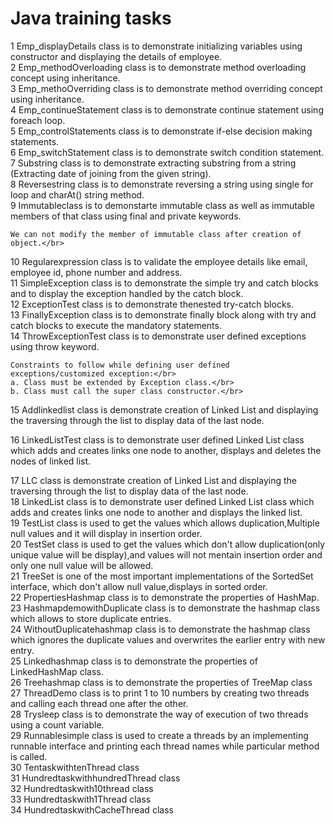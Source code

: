 # Java training tasks 

   1 Emp_displayDetails class is to demonstrate initializing variables using constructor and displaying the details of employee.</br>
   2 Emp_methodOverloading class is to demonstrate method overloading concept using inheritance.</br>
   3 Emp_methoOverriding class is to demonstrate method overriding concept using inheritance.</br>
   4 Emp_continueStatement class is to demonstrate continue statement using foreach loop.</br>
   5 Emp_controlStatements class is to demonstrate if-else decision making statements.</br>
   6 Emp_switchStatement class is to demonstrate switch condition statement.</br>
   7 Substring class is to demonstrate extracting substring from a string (Extracting date of joining from the given string).</br>
   8 Reversestring class is to demonstrate reversing a string using single for loop and charAt() string method.</br>
   9 Immutableclass is to demonstarte immutable class as well as immutable members of that class using final and private keywords.</br>

    We can not modify the member of immutable class after creation of object.</br>

   10 Regularexpression class is to validate the employee details like email, employee id, phone number and address.</br>
   11 SimpleException class is to demonstrate the simple try and catch blocks and to display the exception handled by the catch block.</br>
   12 ExceptionTest class is to demonstrate thenested try-catch blocks.</br>
   13 FinallyException class is to demonstrate finally block along with try and catch blocks to execute the mandatory statements.</br>
   14 ThrowExceptionTest class is to demonstrate user defined exceptions using throw keyword.</br>

    Constraints to follow while defining user defined exceptions/customized exception:</br>
    a. Class must be extended by Exception class.</br>
    b. Class must call the super class constructor.</br>
    
   15 Addlinkedlist class is demonstrate creation of Linked List and displaying the traversing through the list to display data of the 
      last node.</br>
      
   16 LinkedListTest class is to demonstrate user defined Linked List class which adds and creates links one node to another, displays and 
      deletes the nodes of linked list.</br>
    
   17 LLC class is demonstrate creation of Linked List and displaying the traversing through the list to display data of the last node.</br>
   18 LinkedList class is to demonstrate user defined Linked List class which adds and creates links one node to another and displays the
      linked list.</br>
   19 TestList class is used to get the values which allows duplication,Multiple null values and it will display in insertion order.</br>
   20 TestSet class is used to get the values which don't allow duplication(only unique value will be display),and values will not mentain 
      insertion order and only one null value will be allowed. </br>
   21 TreeSet is one of the most important implementations of the SortedSet interface, which don't allow null value,displays in sorted 
      order.</br>
   22 PropertiesHashmap class is to demonstrate the properties of HashMap.</br>
   23 HashmapdemowithDuplicate class is to demonstrate the hashmap class which allows to store duplicate entries.</br>
   24 WithoutDuplicatehashmap class is to demonstrate the hashmap class which ignores the duplicate values and overwrites the
      earlier entry with new entry.</br>
   25 Linkedhashmap class is to demonstrate the properties of LinkedHashMap class.</br>
   26 Treehashmap class is to demonstrate the properties of TreeMap class</br>
   27 ThreadDemo class is to print 1 to 10 numbers by creating two threads and calling each thread one after the other.</br>
   28 Trysleep class is to demonstrate the way of execution of two threads using a count variable.</br>
   29 Runnablesimple class is used to create a threads by an implementing runnable interface and printing each thread names while 
      particular method is called.</br>
   30 TentaskwithtenThread class</br>
   31 HundredtaskwithhundredThread class</br>
   32 Hundredtaskwith10thread class</br>
   33 Hundredtaskwith1Thread class</br>
   34 HundredtaskwithCacheThread class</br>
   
   

